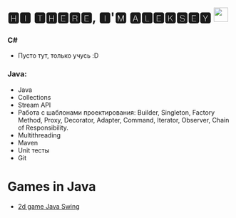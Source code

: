 # 🅷🅸 🆃🅷🅴🆁🅴, 🅸'🅼 🅰🅻🅴🅺🆂🅴🆈 <img src="https://github.com/blackcater/blackcater/raw/main/images/Hi.gif" height="32"/></h1>

### C#

- Пусто тут, только учусь :D







### Java:

- Java
- Collections
- Stream API
- Работа с шаблонами проектирования: Builder, Singleton, Factory Method, Proxy, Decorator, Adapter, Command, Iterator,
  Observer, Chain of Responsibility.
- Multithreading
- Maven
- Unit тесты
- Git

# Games in Java

- [2d game Java Swing](https://github.com/AlekseiAnikeev/JavaSwing2DGame)

<!--
**AlekseiAnikeev/AlekseiAnikeev** is a ✨ _special_ ✨ repository because its `README.md` (this file) appears on your GitHub profile.

Here are some ideas to get you started:

- 🔭 I’m currently working on ...
- 🌱 I’m currently learning ...
- 👯 I’m looking to collaborate on ...
- 🤔 I’m looking for help with ...
- 💬 Ask me about ...
- 📫 How to reach me: ...
- 😄 Pronouns: ...
- ⚡ Fun fact: ...
-->
